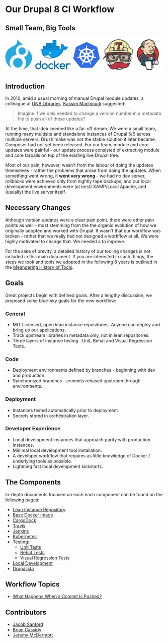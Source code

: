 # Our Drupal 8 CI Workflow
## Small Team, Big Tools

![Drupal 8 CI Workflow](img/logos.png "Drupal 8 CI Workflow")

## Introduction
In 2010, amid a usual morning of manual Drupal module updates, a colleague at [UNB Libraries](https://www.lib.unb.ca/), [Kassim Machioudi](https://github.com/kaschioudi) suggested:

> Imagine if we only needed to change a version number in a metadata file to push all of these updates?

At the time, that idea seemed like a far-off dream. We were a small team, running many multisite and standalone instances of Drupal 5/6 across multiple servers. Drush make was not the stable solution it later became. Composer had not yet been released. For our team, module and core updates were painful - our update process consisted of extracting module and core tarballs on top of the existing live Drupal tree.

Most of our pain, however, wasn't from the labour of doing the updates themselves - rather the problems that arose from doing the updates. When something went wrong, it **went very wrong** - we had no dev server, rollbacks were achieved only from nightly tape backups, and our local development environments were (at best) XAMP/Local Apache, and (usually) the live server itself.

## Necessary Changes
Although version updates were a clear pain point, there were other pain points as well - most stemming from the the organic evolution of how we originally adopted and worked with Drupal. It wasn't that our workflow was broken - rather that we really had not designed a workflow at all. We were highly motivated to change that. We needed a to improve.

For the sake of brevity, a detailed history of our tooling changes is not included in this main document. If you are interested in such things, the steps we took and tools we adopted in the following 8 years is outlined in the [Meandering History of Tools](MeanderingHistoryOfTools.md).

## Goals
Great projects begin with defined goals. After a lengthy discussion, we proposed some blue-sky goals for the new workflow:

### General

 * MIT Licensed, open lean instance repositories. Anyone can deploy and bring up our applications.
 * Track upstream libraries in metadata only, not in lean repositories.
 * Three layers of instance testing : Unit, Behat and Visual Regression Tests.

### Code

* Deployment environments defined by branches - beginning with dev and production.
* Synchronized branches - commits rebased upstream through environments.

### Deployment

 * Instances tested automatically prior to deployment.
 * Secrets stored in orchestration layer.

### Developer Experience

 * Local development instances that approach parity with production instances.
 * Minimal local development tool installation.
 * A developer workflow that requires as little knowledge of Docker / underlying tools as possible.
 * Lightning fast local development kickstarts.

## The Components
In-depth documents focused on each each component can be found on the following pages:
 * [Lean Instance Repository](LeanRepository.md)
 * [Base Docker Image](BaseImage.md)
 * [CargoDock](CargoDock.md)
 * [Travis](Travis.md)
 * [Jenkins](Jenkins.md)
 * [Kubernetes](Kubernetes.md)
 * Testing:
     * [Unit Tests](testing/UnitTests.md)
     * [Behat Tests](testing/Behat.md)
     * [Visual Regression Tests](testing/VisualRegression.md)
 * [Local Development](LocalDevelopment.md)
 * [Drupalista](Drupalista.md)

## Workflow Topics
 * [What Happens When a Commit Is Pushed?](CommitFallout.md)

## Contributors
 * [Jacob Sanford](LeanRepository.md)
 * [Brian Cassidy](Docker.md)
 * [Jeremy McDermott](BaseImage.md)
